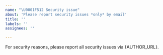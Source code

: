 ```yaml
---
name: "\U0001F512 Security issue"
about: 'Please report security issues *only* by email'
title: ''
labels: ''
assignees: ''

---
```


For security reasons, please report all security issues via {AUTHOR_URL}.
